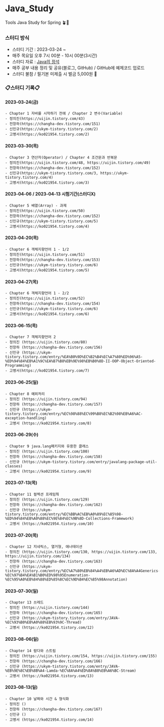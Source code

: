 # Java_Study
Tools Java Study for Spring 🪴🐶 

### 스터디 방식  
- 스터디 기간 : 2023-03-24 ~  
- 매주 목요일 오후 7시 00분 - 10시 00분(3시간)
- 스터디 자료 : [Java의 정석](https://www.youtube.com/watch?v=oJlCC1DutbA&list=PLW2UjW795-f6xWA2_MUhEVgPauhGl3xIp) 
- 매주 공부 내용 정리 및 공유(블로그, GitHub) / GitHub에 예제코드 업로드
- 스터디 불참 / 필기본 미제출 시 벌금 5,000원 💸
  

### 📋스터디 기록📋

#### 2023-03-24(금)
    - Chapter 1 자바를 시작하기 전에 / Chapter 2 변수(Variable)
    - 정의진(https://uijin.tistory.com/43)
    - 전창하(https://changha-dev.tistory.com/151)
    - 신민규(https://ukym-tistory.tistory.com/2)
    - 고병서(https://ko021954.tistory.com/2)
    

#### 2023-03-30(목)
    - Chapter 3 연산자(Operator) / Chapter 4 조건문과 반복문
    - 정의진(https://uijin.tistory.com/48, https://uijin.tistory.com/49)
    - 전창하(https://changha-dev.tistory.com/152)
    - 신민규(https://ukym-tistory.tistory.com/3, https://ukym-tistory.tistory.com/4)
    - 고병서(https://ko021954.tistory.com/3)
    
    
#### 2023-04-06 / 2023-04-13 시험기간(스터디X)
    - Chapter 5 배열(Array) - 과제
    - 정의진(https://uijin.tistory.com/50)
    - 전창하(https://changha-dev.tistory.com/152)
    - 신민규(https://ukym-tistory.tistory.com/5)
    - 고병서(https://ko021954.tistory.com/4)
    
    
#### 2023-04-20(목)
    - Chapter 6 객체지향언어 1 - 1/2
    - 정의진(https://uijin.tistory.com/51)
    - 전창하(https://changha-dev.tistory.com/153)
    - 신민규(https://ukym-tistory.tistory.com/6)
    - 고병서(https://ko021954.tistory.com/5)
    
    
#### 2023-04-27(목)
    - Chapter 6 객체지향언어 1 - 2/2
    - 정의진(https://uijin.tistory.com/52)
    - 전창하(https://changha-dev.tistory.com/154)
    - 신민규(https://ukym-tistory.tistory.com/6)
    - 고병서(https://ko021954.tistory.com/6)


#### 2023-06-15(목)
    - Chapter 7 객체지향언어 2
    - 정의진 (https://uijin.tistory.com/80)
    - 전창하 (https://changha-dev.tistory.com/156)
    - 신민규 (https://ukym-tistory.tistory.com/entry/%EA%B0%9D%EC%B2%B4%EC%A7%80%ED%96%A5-%ED%94%84%EB%A1%9C%EA%B7%B8%EB%9E%98%EB%B0%8D-II-OOP-Object-Oriented-Programming)
    - 고병서(https://ko021954.tistory.com/7)

#### 2023-06-25(일)
    - Chapter 8 예외처리 
    - 정의진 (https://uijin.tistory.com/94)
    - 전창하 (https://changha-dev.tistory.com/157)
    - 신민규 (https://ukym-tistory.tistory.com/entry/%EC%98%88%EC%99%B8%EC%B2%98%EB%A6%AC-exception-handling)
    - 고병서 (https://ko021954.tistory.com/8)

#### 2023-06-29(수)
    - Chapter 9 java.lang패키지와 유용한 클래스 
    - 정의진 (https://uijin.tistory.com/100)
    - 전창하 (https://changha-dev.tistory.com/158)
    - 신민규 (https://ukym-tistory.tistory.com/entry/javalang-package-util-classes)
    - 고병서 (https://ko021954.tistory.com/9)

#### 2023-07-13(목)
    - Chapter 11 컬렉션 프레임웍
    - 정의진 (https://uijin.tistory.com/129)
    - 전창하 (https://changha-dev.tistory.com/162)
    - 신민규 (https://ukym-tistory.tistory.com/entry/%EC%BB%AC%EB%A0%89%EC%85%98-%ED%94%84%EB%A0%88%EC%9E%84%EC%9B%8D-Collections-Framework)
    - 고병서 (https://ko021954.tistory.com/10)

#### 2023-07-20(목)
    - Chapter 12 지네릭스, 열거형, 애너테이션
    - 정의진 (https://uijin.tistory.com/130, https://uijin.tistory.com/133, https://uijin.tistory.com/134)
    - 전창하 (https://changha-dev.tistory.com/163)
    - 신민규 (https://ukym-tistory.tistory.com/entry/%EC%A7%80%EB%84%A4%EB%A6%AD%EC%8A%A4Generics-%EC%97%B4%EA%B1%B0%ED%98%95Enumeration-%EC%95%A0%EB%84%88%ED%85%8C%EC%9D%B4%EC%85%98Annotation)

#### 2023-07-30(일)
    - Chapter 13 쓰레드
    - 정의진 (https://uijin.tistory.com/144)
    - 전창하 (https://changha-dev.tistory.com/165)
    - 신민규 (https://ukym-tistory.tistory.com/entry/JAVA-%EC%93%B0%EB%A0%88%EB%93%9C-Thread)
    - 고병서 (https://ko021954.tistory.com/12)

#### 2023-08-06(일)
    - Chapter 14 람다와 스트림 
    - 정의진 (https://uijin.tistory.com/154, https://uijin.tistory.com/155)
    - 전창하 (https://changha-dev.tistory.com/166)
    - 신민규 (https://ukym-tistory.tistory.com/entry/JAVA-%EB%9E%8C%EB%8B%A4-Lamda-%EC%8A%A4%ED%8A%B8%EB%A6%BC-Stream)
    - 고병서 (https://ko021954.tistory.com/13)

#### 2023-08-13(일)
    - Chapter 10 날짜와 시간 & 형식화 
    - 정의진 ()
    - 전창하 (https://changha-dev.tistory.com/167)
    - 신민규 ()
    - 고병서 (https://ko021954.tistory.com/14)

